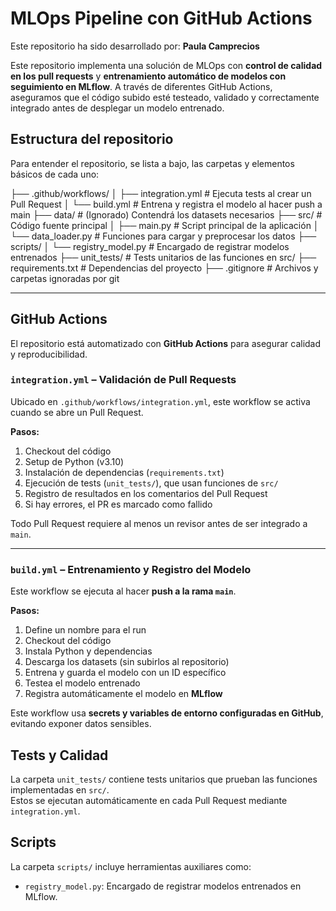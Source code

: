 # MLOps Pipeline con GitHub Actions

Este repositorio ha sido desarrollado por: **Paula Camprecios**

Este repositorio implementa una solución de MLOps con **control de calidad en los pull requests** y **entrenamiento automático de modelos con seguimiento en MLflow**. A través de diferentes GitHub Actions, aseguramos que el código subido esté testeado, validado y correctamente integrado antes de desplegar un modelo entrenado.

## Estructura del repositorio

Para entender el repositorio, se lista a bajo, las carpetas y elementos básicos de cada uno:

├── .github/workflows/
│ ├── integration.yml # Ejecuta tests al crear un Pull Request
│ └── build.yml # Entrena y registra el modelo al hacer push a main
├── data/ # (Ignorado) Contendrá los datasets necesarios
├── src/ # Código fuente principal
│ ├── main.py # Script principal de la aplicación
│ └── data_loader.py # Funciones para cargar y preprocesar los datos
├── scripts/
│ └── registry_model.py # Encargado de registrar modelos entrenados
├── unit_tests/ # Tests unitarios de las funciones en src/
├── requirements.txt # Dependencias del proyecto
├── .gitignore # Archivos y carpetas ignoradas por git


---

## GitHub Actions

El repositorio está automatizado con **GitHub Actions** para asegurar calidad y reproducibilidad.

### `integration.yml` – Validación de Pull Requests

Ubicado en `.github/workflows/integration.yml`, este workflow se activa cuando se abre un Pull Request.

**Pasos:**

1. Checkout del código
2. Setup de Python (v3.10)
3. Instalación de dependencias (`requirements.txt`)
4. Ejecución de tests (`unit_tests/`), que usan funciones de `src/`
5. Registro de resultados en los comentarios del Pull Request
6. Si hay errores, el PR es marcado como fallido

Todo Pull Request requiere al menos un revisor antes de ser integrado a `main`.

---

### `build.yml` – Entrenamiento y Registro del Modelo

Este workflow se ejecuta al hacer **push a la rama `main`**.

**Pasos:**

1. Define un nombre para el run
2. Checkout del código
3. Instala Python y dependencias
4. Descarga los datasets (sin subirlos al repositorio)
5. Entrena y guarda el modelo con un ID específico
6. Testea el modelo entrenado
7. Registra automáticamente el modelo en **MLflow**

Este workflow usa **secrets y variables de entorno configuradas en GitHub**, evitando exponer datos sensibles.

## Tests y Calidad

La carpeta `unit_tests/` contiene tests unitarios que prueban las funciones implementadas en `src/`.  
Estos se ejecutan automáticamente en cada Pull Request mediante `integration.yml`.

## Scripts

La carpeta `scripts/` incluye herramientas auxiliares como:

- `registry_model.py`: Encargado de registrar modelos entrenados en MLflow.





